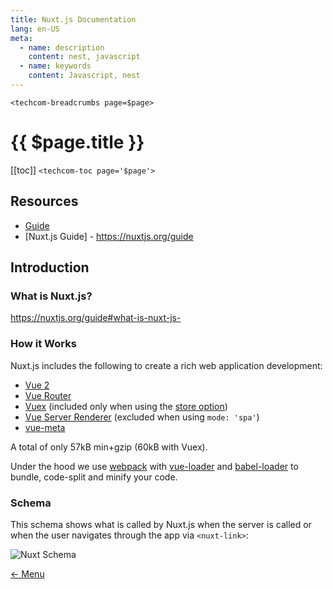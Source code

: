 ```yaml
---
title: Nuxt.js Documentation
lang: en-US
meta:
  - name: description
    content: nest, javascript
  - name: keywords
    content: Javascript, nest
---
```


`<techcom-breadcrumbs page=$page>`

# {{ $page.title }}

[[toc]]
`<techcom-toc page='$page'>`

## Resources

- [Guide](/documentation/programming/javascript/vuejs/guide.md)
- [Nuxt.js Guide] - https://nuxtjs.org/guide

## Introduction

### What is Nuxt.js?

<https://nuxtjs.org/guide#what-is-nuxt-js->

### How it Works

Nuxt.js includes the following to create a rich web application development:

- [Vue 2](https://vuejs.org/)
- [Vue Router](https://router.vuejs.org/en/)
- [Vuex](https://vuex.vuejs.org/en/) (included only when using the [store option](https://nuxtjs.org/guide/vuex-store))
- [Vue Server Renderer](https://ssr.vuejs.org/en/) (excluded when using `mode: 'spa'`)
- [vue-meta](https://github.com/declandewet/vue-meta)

A total of only 57kB min+gzip (60kB with Vuex).

Under the hood we use [webpack](https://github.com/webpack/webpack) with [vue-loader](https://github.com/vuejs/vue-loader) and [babel-loader](https://github.com/babel/babel-loader) to bundle, code-split and minify your code.

### Schema

This schema shows what is called by Nuxt.js when the server is called or when the user navigates through the app via `<nuxt-link>`:


![Nuxt Schema](/img/documentation-nuxtjs/nuxt-schema.svg)






[&#8592; Menu](/menu/)
